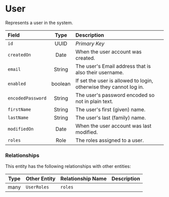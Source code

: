 # User

Represents a user in the system.

|Field|Type|Description|
|:---|:---:|:---|
|`id`|UUID|*Primary Key*|
|`createdOn`|Date|When the user account was created.|
|`email`|String|The user's Email address that is also their username.|
|`enabled`|boolean|If set the user is allowed to login, otherwise they cannot log in.|
|`encodedPassword`|String|The user's password encoded so not in plain text.|
|`firstName`|String|The user's first (given) name.|
|`lastName`|String|The user's last (family) name.|
|`modifiedOn`|Date|When the user account was last modified.|
|`roles`|Role|The roles assigned to a user.|

### Relationships

This entity has the following relationships with other entities:

|Type|Other Entity|Relationship Name|Description|
|:---:|:---|:---|:---|
|many|`UserRoles`|`roles`||
